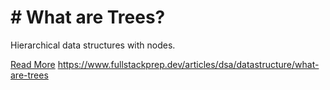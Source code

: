 # # What are Trees?

Hierarchical data structures with nodes.

[Read More](https://www.fullstackprep.dev/articles/dsa/datastructure/what-are-trees) https://www.fullstackprep.dev/articles/dsa/datastructure/what-are-trees